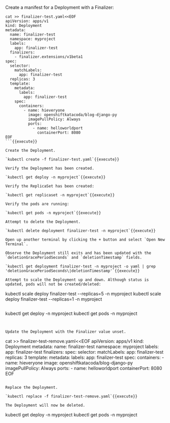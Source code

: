 Create a manifest for a Deployment with a Finalizer:
```
cat >> finalizer-test.yaml<<EOF
apiVersion: apps/v1
kind: Deployment
metadata:
  name: finalizer-test
  namespace: myproject
  labels:
    app: finalizer-test
  finalizers:
    - finalizer.extensions/v1beta1  
spec:
  selector:
    matchLabels:
      app: finalizer-test
  replicas: 3
  template:
    metadata:
      labels:
        app: finalizer-test
    spec:
      containers:
        - name: hieveryone
          image: openshiftkatacoda/blog-django-py
          imagePullPolicy: Always
          ports:
            - name: helloworldport
              containerPort: 8080
EOF
```{{execute}}

Create the Deployment.

`kubectl create -f finalizer-test.yaml`{{execute}}

Verify the Deployment has been created.

`kubectl get deploy -n myproject`{{execute}}

Verify the ReplicaSet has been created:

`kubectl get replicaset -n myproject`{{execute}}

Verify the pods are running:

`kubectl get pods -n myproject`{{execute}}

Attempt to delete the Deployment.

`kubectl delete deployment finalizer-test -n myproject`{{execute}}

Open up another terminal by clicking the + button and select `Open New Terminal`.

Observe the Deployment still exits and has been updated with the `deletionGracePeriodSeconds` and `deletionTimestamp` fields.

`kubectl get deployment finalizer-test -n myproject -o yaml | grep 'deletionGracePeriodSeconds\|deletionTimestamp'`{{execute}}

Attempt to scale the Deployment up and down. Although status is updated, pods will not be created/deleted:

```
kubectl scale deploy finalizer-test --replicas=5 -n myproject
kubectl scale deploy finalizer-test --replicas=1 -n myproject
```{{execute}}

```
kubectl get deploy -n myproject
kubectl get pods -n myproject
```{{execute}}


Update the Deployment with the Finalizer value unset.

```
cat >> finalizer-test-remove.yaml<<EOF
apiVersion: apps/v1
kind: Deployment
metadata:
  name: finalizer-test
  namespace: myproject
  labels:
    app: finalizer-test
  finalizers:
spec:
  selector:
    matchLabels:
      app: finalizer-test
  replicas: 3
  template:
    metadata:
      labels:
        app: finalizer-test
    spec:
      containers:
        - name: hieveryone
          image: openshiftkatacoda/blog-django-py
          imagePullPolicy: Always
          ports:
            - name: helloworldport
              containerPort: 8080
EOF
```{{execute}}

Replace the Deployment.

`kubectl replace -f finalizer-test-remove.yaml`{{execute}}

The Deployment will now be deleted.
```
kubectl get deploy -n myproject
kubectl get pods -n myproject
```{{execute}}